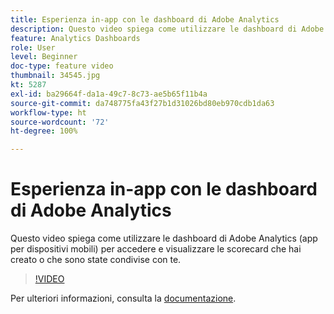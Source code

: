 ```yaml
---
title: Esperienza in-app con le dashboard di Adobe Analytics
description: Questo video spiega come utilizzare le dashboard di Adobe Analytics (app per dispositivi mobili) per accedere e visualizzare le scorecard che hai creato o che sono state condivise con te.
feature: Analytics Dashboards
role: User
level: Beginner
doc-type: feature video
thumbnail: 34545.jpg
kt: 5287
exl-id: ba29664f-da1a-49c7-8c73-ae5b65f11b4a
source-git-commit: da748775fa43f27b1d31026bd80eb970cdb1da63
workflow-type: ht
source-wordcount: '72'
ht-degree: 100%

---
```


# Esperienza in-app con le dashboard di Adobe Analytics

Questo video spiega come utilizzare le dashboard di Adobe Analytics (app per dispositivi mobili) per accedere e visualizzare le scorecard che hai creato o che sono state condivise con te.

>[!VIDEO](https://video.tv.adobe.com/v/34545/?quality=12)

Per ulteriori informazioni, consulta la [documentazione](https://experienceleague.adobe.com/docs/analytics/analyze/mobapp/home.html?lang=it).
